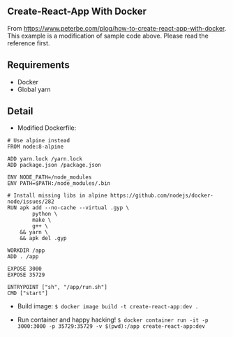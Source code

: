## Create-React-App With Docker

From https://www.peterbe.com/plog/how-to-create-react-app-with-docker.
This example is a modification of sample code above. Please read the reference first.

## Requirements
- Docker
- Global yarn


## Detail
- Modified Dockerfile:
```
# Use alpine instead
FROM node:8-alpine

ADD yarn.lock /yarn.lock
ADD package.json /package.json

ENV NODE_PATH=/node_modules
ENV PATH=$PATH:/node_modules/.bin

# Install missing libs in alpine https://github.com/nodejs/docker-node/issues/282
RUN apk add --no-cache --virtual .gyp \
        python \
        make \
        g++ \
    && yarn \
    && apk del .gyp

WORKDIR /app
ADD . /app

EXPOSE 3000
EXPOSE 35729

ENTRYPOINT ["sh", "/app/run.sh"]
CMD ["start"]
```

- Build image:
`$ docker image build -t create-react-app:dev .`

- Run container and happy hacking!
`$ docker container run -it -p 3000:3000 -p 35729:35729 -v $(pwd):/app create-react-app:dev`
